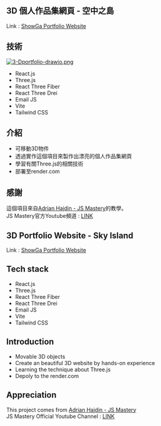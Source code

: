 ## 3D 個人作品集網頁 - 空中之島
Link : <a href="https://threed-portfolio-h415.onrender.com" target="_blank">ShowGa Portfolio Website</a>

## 技術
[![3-Dportfolio-drawio.png](https://i.postimg.cc/J0MnPt1M/3-Dportfolio-drawio.png)](https://postimg.cc/5YKbt4YR)
- React.js
- Three.js
- React Three Fiber
- React Three Drei
- Email JS
- Vite
- Tailwind CSS

## 介紹
- 可移動3D物件
- 透過實作這個項目來製作出漂亮的個人作品集網頁
- 學習有關Three.js的相關技術
- 部署至render.com

## 感謝
這個項目來自<a href="https://github.com/adrianhajdin" target="_blank">Adrian Hajdin - JS Mastery</a>的教學。
<br>
JS Mastery官方Youtube頻道 : <a href="https://www.youtube.com/@javascriptmastery" target="_blank">LINK</a>


## 3D Portfolio Website - Sky Island
Link : <a href="https://threed-portfolio-h415.onrender.com" target="_blank">ShowGa Portfolio Website</a>

## Tech stack
- React.js
- Three.js
- React Three Fiber
- React Three Drei
- Email JS
- Vite
- Tailwind CSS

## Introduction
- Movable 3D objects
- Create an beautiful 3D website by hands-on experience
- Learning the technique about Three.js
- Depoly to the render.com

## Appreciation
This project comes from <a href="https://github.com/adrianhajdin" target="_blank">Adrian Hajdin - JS Mastery</a>
<br>
JS Mastery Official Youtube Channel : <a href="https://www.youtube.com/@javascriptmastery" target="_blank">LINK</a>
